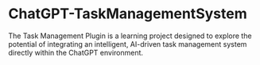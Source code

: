 # ChatGPT-TaskManagementSystem

The Task Management Plugin is a learning project designed to explore the potential of integrating an intelligent, AI-driven task management system directly within the ChatGPT environment.
